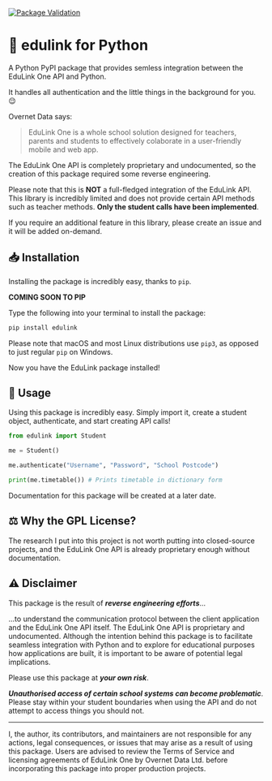 [![Package Validation](https://github.com/Richy-Z/python-edulink/actions/workflows/python-package.yml/badge.svg)](https://github.com/Richy-Z/python-edulink/actions/workflows/python-package.yml)

# 🏫 edulink for Python
A Python PyPI package that provides semless integration between the EduLink One API and Python.

It handles all authentication and the little things in the background for you. 😌

Overnet Data says:
> EduLink One is a whole school solution designed for teachers, parents and students to effectively colaborate in a user-friendly mobile and web app.

The EduLink One API is completely proprietary and undocumented, so the creation of this package required some reverse engineering.

Please note that this is **NOT** a full-fledged integration of the EduLink API. This library is incredibly limited and does not provide certain API methods such as teacher methods. **Only the student calls have been implemented**.

If you require an additional feature in this library, please create an issue and it will be added on-demand.

## 📥 Installation
Installing the package is incredibly easy, thanks to `pip`.

**COMING SOON TO PIP**

Type the following into your terminal to install the package:
```zsh
pip install edulink
```
Please note that macOS and most Linux distributions use `pip3`, as opposed to just regular `pip` on Windows.

Now you have the EduLink package installed!

## 🔨 Usage
Using this package is incredibly easy. Simply import it, create a student object, authenticate, and start creating API calls!

```py
from edulink import Student

me = Student()

me.authenticate("Username", "Password", "School Postcode")

print(me.timetable()) # Prints timetable in dictionary form
```

Documentation for this package will be created at a later date.

## ⚖️ Why the GPL License?
The research I put into this project is not worth putting into closed-source projects, and the EduLink One API is already proprietary enough without documentation.

## ⚠️ Disclaimer
This package is the result of ***reverse engineering efforts***...

...to understand the communication protocol between the client application and the EduLink One API itself. The EduLink One API is proprietary and undocumented. Although the intention behind this package is to facilitate seamless integration with Python and to explore for educational purposes how applications are built, it is important to be aware of potential legal implications.

Please use this package at ***your own risk***.

***Unauthorised access of certain school systems can become problematic***. Please stay within your student boundaries when using the API and do not attempt to access things you should not.

----------

I, the author, its contributors, and maintainers are not responsible for any actions, legal consequences, or issues that may arise as a result of using this package. Users are advised to review the Terms of Service and licensing agreements of EduLink One by Overnet Data Ltd. before incorporating this package into proper production projects.
